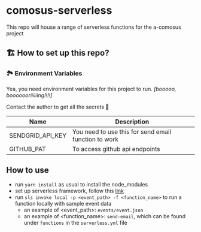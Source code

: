 # comosus-serverless

This repo will house a range of serverless functions for the a-comosus project

## 🏗 How to set up this repo?

### 🏞 Environment Variables

Yea, you need environment variables for this project to run. _[booooo, booooooriiiiiing!!!!]_

Contact the author to get all the secrets 🤫

| Name             | Description                                          |
| ---------------- | ---------------------------------------------------- |
| SENDGRID_API_KEY | You need to use this for send email function to work |
| GITHUB_PAT       | To access github api endpoints                       |

## How to use

- run `yarn install` as usual to install the node_modules
- set up serverless framework, follow this [link](https://www.serverless.com/framework/docs/getting-started)
- run `sls invoke local -p <event_path> -f <function_name>` to run a function locally with sample event data
  - an example of <event_path>: `events/event.json`
  - an example of <function_name>: `send-email`, which can be found under `functions` in the `serverless.yml` file
